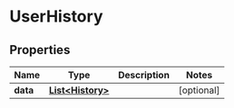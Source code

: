 

# UserHistory


## Properties

| Name | Type | Description | Notes |
|------------ | ------------- | ------------- | -------------|
|**data** | [**List&lt;History&gt;**](History.md) |  |  [optional] |



